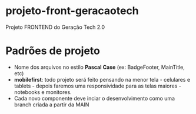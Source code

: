 # projeto-front-geracaotech
Projeto FRONTEND do Geração Tech 2.0

# Padrões de projeto
- Nome dos arquivos no estilo **Pascal Case** (ex: BadgeFooter, MainTitle, etc)
- **mobilefirst**: todo projeto será feito pensando na menor tela - celulares e tablets - depois faremos uma responsividade para as telas maiores - notebooks e monitores.
- Cada novo componente deve inciar o desenvolvimento como uma branch criada a partir da MAIN
